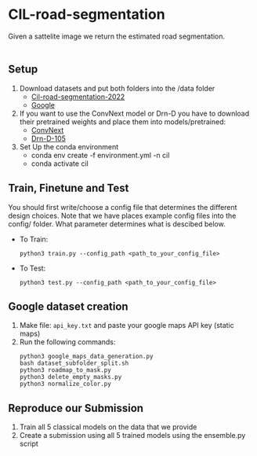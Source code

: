 # CIL-road-segmentation
Given a sattelite image we return the estimated road segmentation.<br><br>

## Setup
1. Download datasets and put both folders into the /data folder
    - [Cil-road-segmentation-2022](https://drive.google.com/file/d/1QGM-OkmZZX5SNyVctfb49yjWqATp8bR_/view?usp=sharing)
    - [Google](https://drive.google.com/file/d/1PqwfdOSPaAug51c93ndg5-A3Yfx7fico/view?usp=sharing)
2. If you want to use the ConvNext model or Drn-D you have to download their pretrained weights and place them into models/pretrained:
    - [ConvNext](https://dl.fbaipublicfiles.com/convnext/convnext_xlarge_22k_1k_384_ema.pth)
    - [Drn-D-105](https://drive.google.com/drive/folders/1fIsCB877l37cFAJomoQzNrEYPqwMwZ4Q)
3. Set Up the conda environment
    - conda env create -f environment.yml -n cil
    - conda activate cil

## Train, Finetune and Test
You should first write/choose a config file that determines the different design choices. Note that we have places example config files into the config/ folder. What parameter determines what is descibed below.<br>
- To Train:
    ```
    python3 train.py --config_path <path_to_your_config_file>
    ```
- To Test:
    ```
    python3 test.py --config_path <path_to_your_config_file>
    ```

## Google dataset creation
1. Make file: `api_key.txt` and paste your google maps API key (static maps)
2. Run the following commands: 
    ```
    python3 google_maps_data_generation.py
    bash dataset_subfolder_split.sh
    python3 roadmap_to_mask.py
    python3 delete_empty_masks.py
    python3 normalize_color.py
    ```

## Reproduce our Submission
1. Train all 5 classical models on the data that we provide
2. Create a submission using all 5 trained models using the ensemble.py script